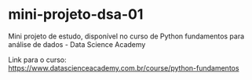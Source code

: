 # mini-projeto-dsa-01
Mini projeto de estudo, disponível no curso de Python fundamentos para análise de dados - Data Science Academy

Link para o curso: https://www.datascienceacademy.com.br/course/python-fundamentos